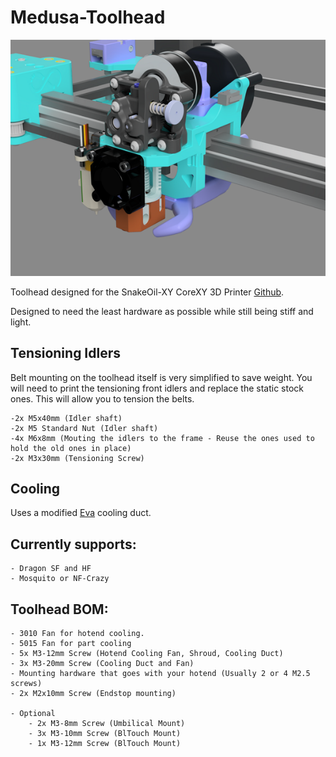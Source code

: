 # Medusa-Toolhead
![FrontView](/img/frontview.png)

Toolhead designed for the SnakeOil-XY CoreXY 3D Printer [Github](https://github.com/ChipCE/SnakeOil-XY).

Designed to need the least hardware as possible while still being stiff and light.

## Tensioning Idlers
Belt mounting on the toolhead itself is very simplified to save weight. You will need to print the tensioning front idlers and replace the static stock ones. This will allow you to tension the belts.

	-2x M5x40mm (Idler shaft)
	-2x M5 Standard Nut (Idler shaft)
	-4x M6x8mm (Mouting the idlers to the frame - Reuse the ones used to hold the old ones in place)
	-2x M3x30mm (Tensioning Screw)


## Cooling 
Uses a modified [Eva](https://github.com/EVA-3D/eva-main) cooling duct.

## Currently supports:

	- Dragon SF and HF
	- Mosquito or NF-Crazy
	
## Toolhead BOM: 

	- 3010 Fan for hotend cooling.
	- 5015 Fan for part cooling
	- 5x M3-12mm Screw (Hotend Cooling Fan, Shroud, Cooling Duct)
	- 3x M3-20mm Screw (Cooling Duct and Fan) 
	- Mounting hardware that goes with your hotend (Usually 2 or 4 M2.5 screws)
	- 2x M2x10mm Screw (Endstop mounting)
	
	- Optional
		- 2x M3-8mm Screw (Umbilical Mount)
		- 3x M3-10mm Screw (BlTouch Mount)
		- 1x M3-12mm Screw (BlTouch Mount)
	
	
